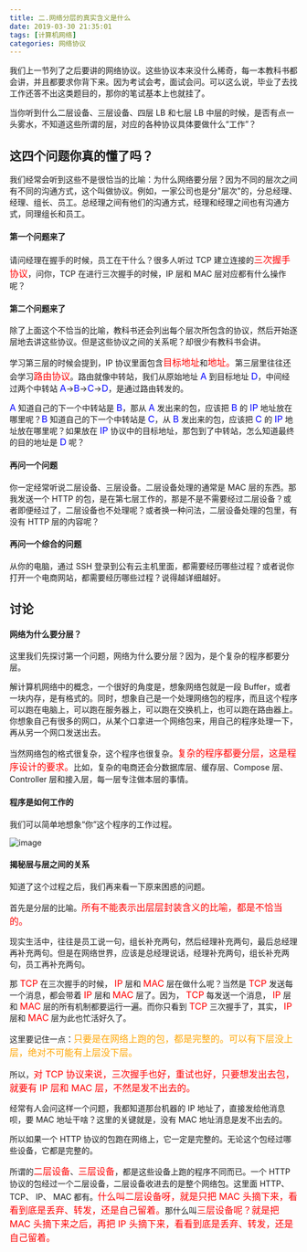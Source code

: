 ```yaml
---
title: 二.网络分层的真实含义是什么
date: 2019-03-30 21:35:01
tags: [计算机网络]
categories: 网络协议
---
```


<p>我们上一节列了之后要讲的网络协议。这些协议本来没什么稀奇，每一本教科书都会讲，并且都要求你背下来。因为考试会考，面试会问。可以这么说，毕业了去找工作还答不出这类题目的，那你的笔试基本上也就挂了。</p>
<p>当你听到什么二层设备、三层设备、四层 LB 和七层 LB 中层的时候，是否有点一头雾水，不知道这些所谓的层，对应的各种协议具体要做什么“工作”？</p>
<!--more-->

## 这四个问题你真的懂了吗？

我们经常会听到这些不是很恰当的比喻：为什么网络要分层？因为不同的层次之间有不同的沟通方式，这个叫做协议。例如，一家公司也是分"层次"的，分总经理、经理、组长、员工。总经理之间有他们的沟通方式，经理和经理之间也有沟通方式，同理组长和员工。

#### 第一个问题来了

请问经理在握手的时候，员工在干什么？很多人听过 TCP 建立连接的<font size = 3 color= red>三次握手协议</font>，问你，TCP 在进行三次握手的时候，IP 层和 MAC 层对应都有什么操作呢？

#### 第二个问题来了

除了上面这个不恰当的比喻，教科书还会列出每个层次所包含的协议，然后开始逐层地去讲这些协议。但是这些协议之间的关系呢？却很少有教科书会讲。

学习第三层的时候会提到，IP 协议里面包含<font size = 3 color= red>目标地址</font>和<font size = 3 color= red>地址。</font>第三层里往往还会学习<font size = 3 color= red>路由协议</font>。路由就像中转站，我们从原始地址 <font size = 3 color= blue>A</font> 到目标地址 <font size = 3 color= blue>D</font>，中间经过两个中转站 <font size = 3 color= blue>A</font>-&gt;<font size = 3 color= blue>B</font>-&gt;<font size = 3 color= blue>C</font>-&gt;<font size = 3 color= blue>D</font>，是通过路由转发的。

<font size = 3 color= blue>A</font> 知道自己的下一个中转站是 <font size = 3 color= blue>B</font>，那从 <font size = 3 color= blue>A</font> 发出来的包，应该把 <font size = 3 color= blue>B</font> 的 <font size = 3 color= blue>IP</font> 地址放在哪里呢？<font size = 3 color= blue>B</font> 知道自己的下一个中转站是 <font size = 3 color= blue>C</font>，从 <font size = 3 color= blue>B</font> 发出来的包，应该把 <font size = 3 color= blue>C</font> 的 <font size = 3 color= blue>IP</font> 地址放在哪里呢？如果放在 <font size = 3 color= blue>IP</font> 协议中的目标地址，那包到了中转站，怎么知道最终的目的地址是 <font size = 3 color= blue>D</font> 呢？

#### 再问一个问题

你一定经常听说二层设备、三层设备。二层设备处理的通常是 MAC 层的东西。那我发送一个 HTTP 的包，是在第七层工作的，那是不是不需要经过二层设备？或者即便经过了，二层设备也不处理呢？或者换一种问法，二层设备处理的包里，有没有 HTTP 层的内容呢？

#### 再问一个综合的问题

从你的电脑，通过 SSH 登录到公有云主机里面，都需要经历哪些过程？或者说你打开一个电商网站，都需要经历哪些过程？说得越详细越好。

## 讨论

#### 网络为什么要分层？

这里我们先探讨第一个问题，网络为什么要分层？因为，是个复杂的程序都要分层。

解计算机网络中的概念，一个很好的角度是，想象网络包就是一段 Buffer，或者一块内存，是有格式的。同时，想象自己是一个处理网络包的程序，而且这个程序可以跑在电脑上，可以跑在服务器上，可以跑在交换机上，也可以跑在路由器上。你想象自己有很多的网口，从某个口拿进一个网络包来，用自己的程序处理一下，再从另一个网口发送出去。

当然网络包的格式很复杂，这个程序也很复杂。<font size = 3 color= red>复杂的程序都要分层，这是程序设计的要求。</font>比如，复杂的电商还会分数据库层、缓存层、Compose 层、Controller 层和接入层，每一层专注做本层的事情。

#### 程序是如何工作的

我们可以简单地想象“你”这个程序的工作过程。

![image](https://static001.geekbang.org/resource/image/06/ea/06b355394f525c54f200d8a1af63ddea.jpg)

#### 揭秘层与层之间的关系

知道了这个过程之后，我们再来看一下原来困惑的问题。

首先是分层的比喻。<font size = 3 color = red>所有不能表示出层层封装含义的比喻，都是不恰当的。</font>

现实生活中，往往是员工说一句，组长补充两句，然后经理补充两句，最后总经理再补充两句。但是在网络世界，应该是总经理说话，经理补充两句，组长补充两句，员工再补充两句。

那 <font size = 3 color= red>TCP</font> 在三次握手的时候， <font size = 3 color= red>IP</font> 层和  <font size = 3 color= red>MAC</font> 层在做什么呢？当然是  <font size = 3 color= red>TCP</font> 发送每一个消息，都会带着  <font size = 3 color= red>IP</font> 层和  <font size = 3 color= red>MAC</font> 层了。因为， <font size = 3 color= red>TCP</font> 每发送一个消息， <font size = 3 color= red>IP</font> 层和  <font size = 3 color= red>MAC</font> 层的所有机制都要运行一遍。而你只看到  <font size = 3 color= red>TCP</font> 三次握手了，其实， <font size = 3 color= red>IP</font> 层和  <font size = 3 color= red>MAC</font> 层为此也忙活好久了。

这里要记住一点：<font size = 3 color= orange>只要是在网络上跑的包，都是完整的。可以有下层没上层，绝对不可能有上层没下层。</font>

所以，<font size = 3 color= red>对 TCP 协议来说，三次握手也好，重试也好，只要想发出去包，就要有 IP 层和 MAC 层，不然是发不出去的。</font>

经常有人会问这样一个问题，我都知道那台机器的 IP 地址了，直接发给他消息呗，要 MAC 地址干啥？这里的关键就是，没有 MAC 地址消息是发不出去的。

所以如果一个 HTTP 协议的包跑在网络上，它一定是完整的。无论这个包经过哪些设备，它都是完整的。

所谓的<font size = 3 color= red>二层设备</font>、<font size = 3 color= red>三层设备</font>，都是这些设备上跑的程序不同而已。一个 HTTP 协议的包经过一个二层设备，二层设备收进去的是整个网络包。这里面 HTTP、TCP、 IP、 MAC 都有。<font size = 3 color= red>什么叫二层设备呀，就是只把 MAC 头摘下来，看看到底是丢弃、转发，还是自己留着。</font>那什么叫<font size = 3 color= red>三层设备呢？就是把 MAC 头摘下来之后，再把 IP 头摘下来，看看到底是丢弃、转发，还是自己留着。</font>